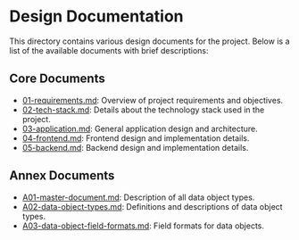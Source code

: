 # Design Documentation

This directory contains various design documents for the project. Below is a list of the available documents with brief descriptions:

## Core Documents
- [01-requirements.md](01-requirements.md): Overview of project requirements and objectives.
- [02-tech-stack.md](02-tech-stack.md): Details about the technology stack used in the project.
- [03-application.md](03-application.md): General application design and architecture.
- [04-frontend.md](04-frontend.md): Frontend design and implementation details.
- [05-backend.md](05-backend.md): Backend design and implementation details.

## Annex Documents
- [A01-master-document.md](A01-master-document.md): Description of all data object types.
- [A02-data-object-types.md](A02-data-object-types.md): Definitions and descriptions of data object types.
- [A03-data-object-field-formats.md](A03-data-object-field-formats.md): Field formats for data objects.

